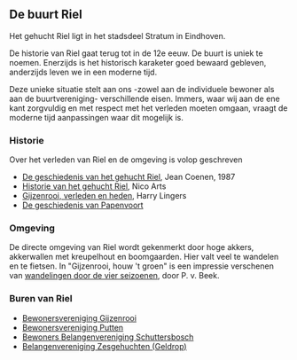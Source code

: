 ## De buurt Riel

Het gehucht Riel ligt in het stadsdeel Stratum in Eindhoven.

De historie van Riel gaat terug tot in de 12e eeuw. De buurt is uniek te noemen. 
Enerzijds is het historisch  karaketer goed bewaard gebleven, anderzijds leven we in een moderne tijd.

Deze unieke situatie stelt aan ons -zowel aan de individuele bewoner als aan de buurtvereniging- verschillende eisen. 
Immers, waar wij aan de ene kant zorgvuldig en met respect met het verleden moeten omgaan, 
vraagt de moderne tijd aanpassingen waar dit mogelijk is.

### Historie
Over het verleden van Riel en de omgeving is volop geschreven

- [De geschiedenis van het gehucht Riel](historie/geschiedenis-van-het-gehucht-riel-coenen), Jean Coenen, 1987
- [Historie van het gehucht Riel](historie/historie-van-het-gehucht-riel-arts), Nico Arts
- [Gijzenrooi, verleden en heden](historie/gijzenrooi-verleden-en-heden-lingers), Harry Lingers
- [De geschiedenis van Papenvoort](historie/de-geschiedenis-van-papenvoort)

### Omgeving
De directe omgeving van Riel wordt gekenmerkt door hoge akkers, akkerwallen met kreupelhout en boomgaarden.
Hier valt veel te wandelen en te fietsen.
In "Gijzenrooi, houw 't groen" is een impressie verschenen van [wandelingen door de vier seizoenen](wandelingen-door-gijzenrooi), door P. v. Beek.

### Buren van Riel
- [Bewonersvereniging Gijzenrooi](http://www.gijzenrooi.nl/)
- [Bewonersvereniging Putten](http://www.bewonersverenigingputten.nl/)
- [Bewoners Belangenvereniging Schuttersbosch](https://www.onsplatform.tv/schuttersbosch)
- [Belangenvereniging Zesgehuchten (Geldrop)](https://www.belangenverenigingzesgehuchten.nl)
